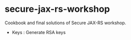 # secure-jax-rs-workshop
Cookbook and final solutions of Secure JAX-RS workshop.

- Keys : Generate RSA keys
